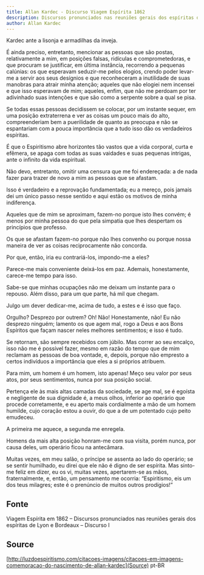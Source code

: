 ```yaml
---
title: Allan Kardec - Discurso Viagem Espírita 1862
description: Discursos pronunciados nas reuniões gerais dos espíritas de Lyon e Bordeaux – Discurso I
author: Allan Kardec
---
```


Kardec ante a lisonja e armadilhas da inveja.

 É ainda preciso, entretanto, mencionar as pessoas que são postas, relativamente a mim, em posições falsas, ridículas e comprometedoras, e que procuram se justificar, em última instância, recorrendo a pequenas calúnias: os que esperavam seduzir-me pelos elogios, crendo poder levar-me a servir aos seus desígnios e que reconheceram a inutilidade de suas manobras para atrair minha atenção; aqueles que não elogiei nem incensei e que isso esperavam de mim; aqueles, enfim, que não me perdoam por ter adivinhado suas intenções e que são como a serpente sobre a qual se pisa.

 Se todas essas pessoas decidissem se colocar, por um instante sequer, em uma posição extraterrena e ver as coisas um pouco mais do alto, compreenderiam bem a puerilidade de quanto as preocupa e não se espantariam com a pouca importância que a tudo isso dão os verdadeiros espíritas.

É que o Espiritismo abre horizontes tão vastos que a vida corporal, curta e efêmera, se apaga com todas as suas vaidades e suas pequenas intrigas, ante o infinito da vida espiritual.

Não devo, entretanto, omitir uma censura que me foi endereçada: a de nada fazer para trazer de novo a mim as pessoas que se afastam.

Isso é verdadeiro e a reprovação fundamentada; eu a mereço, pois jamais dei um único passo nesse sentido e aqui estão os motivos de minha indiferença.

Aqueles que de mim se aproximam, fazem-no porque isto Ihes convém; é menos por minha pessoa do que pela simpatia que Ihes despertam os princípios que professo.

Os que se afastam fazem-no porque não Ihes convenho ou porque nossa maneira de ver as coisas reciprocamente não concorda.

Por que, então, iria eu contrariá-los, impondo-me a eles?

Parece-me mais conveniente deixá-los em paz. Ademais, honestamente, carece-me tempo para isso.  

 Sabe-se que minhas ocupações não me deixam um instante para o repouso. Além disso, para um que parte, há mil que chegam.

Julgo um dever dedicar-me, acima de tudo, a estes e é isso que faço.

Orgulho? Desprezo por outrem? Oh! Não! Honestamente, não! Eu não desprezo ninguém; lamento os que agem mal, rogo a Deus e aos Bons Espíritos que façam nascer neles melhores sentimentos;  e isso é tudo.

Se retornam, são sempre recebidos com júbilo. Mas correr ao seu encalço, isso não me é possível fazer, mesmo em razão do tempo que de mim reclamam as pessoas de boa vontade, e, depois, porque não empresto a certos indivíduos a importância que eles a si próprios atribuem.

Para mim, um homem é um homem, isto apenas! Meço seu valor por seus atos, por seus sentimentos, nunca por sua posição social.

Pertença ele às mais altas camadas da sociedade, se age mal, se é egoísta e negligente de sua dignidade é, a meus olhos, inferior ao operário que procede corretamente, e eu aperto mais cordialmente a mão de um homem humilde, cujo coração estou a ouvir, do que a de um potentado cujo peito emudeceu.

A primeira me aquece, a segunda me enregela.

 Homens da mais alta posição honram-me com sua visita, porém nunca, por causa deles, um operário ficou na antecâmara.

Muitas vezes, em meu salão, o príncipe se assenta ao lado do operário; se se sentir humilhado, eu direi que ele não é digno de ser espírita. Mas sinto-me feliz em dizer, eu os vi, muitas vezes, apertarem-se as mãos, fraternalmente, e, então, um pensamento me ocorria: “Espiritismo, eis um dos teus milagres; este é o prenúncio de muitos outros prodígios!”


## Fonte
Viagem Espírita em 1862 – Discursos pronunciados nas reuniões gerais dos espíritas de Lyon e Bordeaux – Discurso I

## Source
[http://luzdoespiritismo.com/citacoes-imagens/citacoes-em-imagens-comemoracao-do-nascimento-de-allan-kardec](Source) pt-BR
